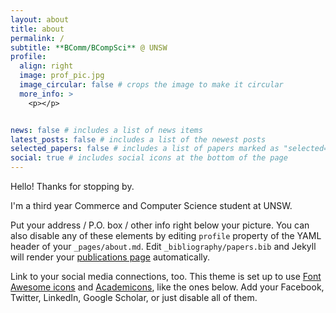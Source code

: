 ```yaml
---
layout: about
title: about
permalink: /
subtitle: **BComm/BCompSci** @ UNSW
profile:
  align: right
  image: prof_pic.jpg
  image_circular: false # crops the image to make it circular
  more_info: >
    <p></p>


news: false # includes a list of news items
latest_posts: false # includes a list of the newest posts
selected_papers: false # includes a list of papers marked as "selected={true}"
social: true # includes social icons at the bottom of the page
---
```


Hello! Thanks for stopping by.

I'm a third year Commerce and Computer Science student at UNSW.

Put your address / P.O. box / other info right below your picture. You can also disable any of these elements by editing `profile` property of the YAML header of your `_pages/about.md`. Edit `_bibliography/papers.bib` and Jekyll will render your [publications page](/al-folio/publications/) automatically.

Link to your social media connections, too. This theme is set up to use [Font Awesome icons](https://fontawesome.com/) and [Academicons](https://jpswalsh.github.io/academicons/), like the ones below. Add your Facebook, Twitter, LinkedIn, Google Scholar, or just disable all of them.
